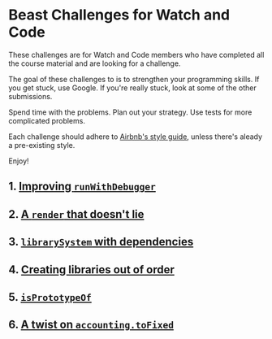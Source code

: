 # Beast Challenges for Watch and Code

These challenges are for Watch and Code members who have completed all the course material and are looking for a challenge.

The goal of these challenges to is to strengthen your programming skills. If you get stuck, use Google. If you're really stuck, look at some of the other submissions. 

Spend time with the problems. Plan out your strategy. Use tests for more complicated problems.

Each challenge should adhere to [Airbnb's style guide](https://github.com/airbnb/javascript/tree/es5-deprecated/es5), unless there's aleady a pre-existing style.

Enjoy!

## 1. [Improving `runWithDebugger`](https://github.com/gordonmzhu/beasts/issues/2)

## 2. [A `render` that doesn't lie](https://github.com/gordonmzhu/beasts/issues/6)

## 3. [`librarySystem` with dependencies](https://github.com/gordonmzhu/beasts/issues/1)

## 4. [Creating libraries out of order](https://github.com/gordonmzhu/beasts/issues/3)

## 5. [`isPrototypeOf`](https://github.com/gordonmzhu/beasts/issues/4)

## 6. [A twist on `accounting.toFixed`](https://github.com/gordonmzhu/beasts/issues/7)
